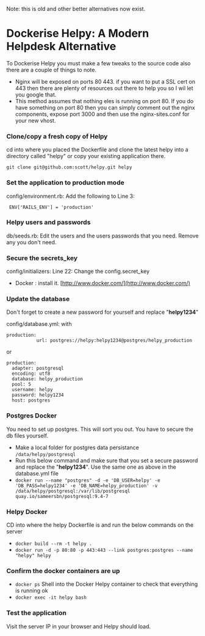 
Note: this is old and other better alternatives now exist.

Dockerise Helpy: A Modern Helpdesk Alternative
====================================

To Dockerise Helpy you must make a few tweaks to the source code also there are a couple of things to note.

- Nginx will be exposed on ports 80 443. if you want to put a SSL cert on 443 then there are plenty of resources out there to help you so I wil let you google that.
- This method assumes that nothing eles is running on port 80. If you do have something on port 80 then you can simply comment out the nginx components, expose port 3000 and then use the nginx-sites.conf for your new vhost.

### Clone/copy a fresh copy of Helpy
cd into where you placed the Dockerfile and clone the latest helpy into a directory called "helpy" or copy your existing application there.

    git clone git@github.com:scott/helpy.git helpy

### Set the application to production mode

config/environment.rb: Add the following to Line 3:
 
     ENV['RAILS_ENV'] = 'production'

### Helpy users and passwords
db/seeds.rb: Edit the users and the users passwords that you need. Remove any you don't need.



### Secure the secrets_key
config/initializers: Line 22:
Change the config.secret_key


- Docker : install it.
[http://www.docker.com/](http://www.docker.com/)



### Update the database
Don't forget to create a new password for yourself and replace "**helpy1234**"

config/database.yml: with
    	

    production:
        	   url: postgres://helpy:helpy1234@postgres/helpy_production

or 

	production:
	  adapter: postgresql
	  encoding: utf8
	  database: helpy_production
	  pool: 5
	  username: helpy
	  password: helpy1234
	  host: postgres  


### Postgres Docker
You need to set up postgres. This will sort you out. You have to secure the db files yourself.

- Make a local folder for postgres data persistance `/data/helpy/postgresql`
- Run this below command and make sure that you set a secure password and replace the "**helpy1234**". Use the same one as above in the database.yml file
- `docker run --name "postgres" -d -e 'DB_USER=helpy' -e 'DB_PASS=helpy1234' -e 'DB_NAME=helpy_production' -v /data/helpy/postgresql:/var/lib/postgresql quay.io/sameersbn/postgresql:9.4-7`


### Helpy Docker
CD into where the helpy Dockerfile is and run the below commands on the server

- `docker build --rm -t helpy .`
- `docker run -d -p 80:80 -p 443:443 --link postgres:postgres --name "helpy" helpy`


### Confirm the docker containers are up
- `docker ps` 
Shell into the Docker Helpy container to check that everything is running ok
- `docker exec -it helpy bash`

### Test the application
Visit the server IP in your browser and Helpy should load.


